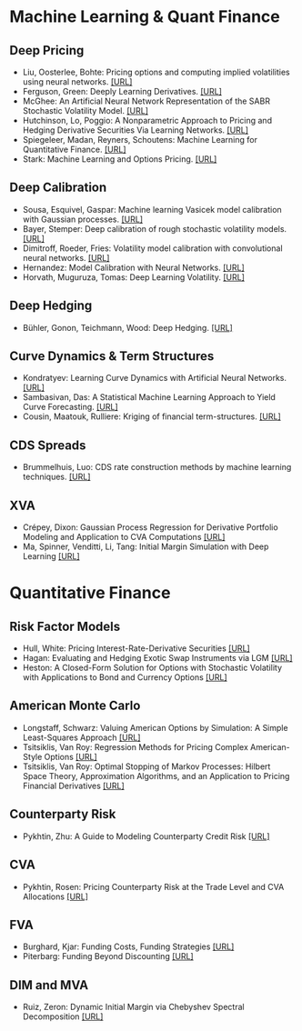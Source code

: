 # Machine Learning & Quant Finance

## Deep Pricing
* Liu, Oosterlee, Bohte: Pricing options and computing implied volatilities using neural networks.
[[URL]](https://arxiv.org/abs/1901.08943)
* Ferguson, Green: Deeply Learning Derivatives.
[[URL]](https://arxiv.org/abs/1809.02233)
* McGhee: An Artificial Neural Network Representation of the SABR Stochastic Volatility Model.
[[URL]](https://ssrn.com/abstract=3288882)
* Hutchinson, Lo, Poggio: A Nonparametric Approach to Pricing and Hedging Derivative Securities Via Learning Networks.
[[URL]](https://ssrn.com/abstract=236673)
* Spiegeleer, Madan, Reyners, Schoutens: Machine Learning for Quantitative Finance.
[[URL]](https://ssrn.com/abstract=3191050)
* Stark: Machine Learning and Options Pricing.
[[URL]](https://aaltodoc.aalto.fi/handle/123456789/30398)

## Deep Calibration
* Sousa, Esquivel, Gaspar: Machine learning Vasicek model calibration with Gaussian processes. 
[[URL]](https://www.researchgate.net/publication/220505020_Machine_Learning_Vasicek_Model_Calibration_with_Gaussian_Processes)
* Bayer, Stemper: Deep calibration of rough stochastic volatility models. 
[[URL]](https://arxiv.org/abs/1810.03399)
* Dimitroff, Roeder, Fries: Volatility model calibration with convolutional neural networks.
[[URL]](https://ssrn.com/abstract=3252432)
* Hernandez: Model Calibration with Neural Networks.
[[URL]](http://ssrn.com/abstract=2812140)
* Horvath, Muguruza, Tomas: Deep Learning Volatility.
[[URL]](https://arxiv.org/abs/1901.09647)

## Deep Hedging
* Bühler, Gonon, Teichmann, Wood: Deep Hedging.
[[URL]](https://arxiv.org/abs/1802.03042)

## Curve Dynamics & Term Structures
* Kondratyev: Learning Curve Dynamics with Artificial Neural Networks.
[[URL]](https://ssrn.com/abstract=3041232)
* Sambasivan, Das: A Statistical Machine Learning Approach to Yield Curve Forecasting.
[[URL]](https://arxiv.org/abs/1703.01536)
* Cousin, Maatouk, Rulliere: Kriging of financial term-structures.
[[URL]](https://arxiv.org/abs/1604.02237)

## CDS Spreads
* Brummelhuis, Luo: CDS rate construction methods by machine learning techniques.
[[URL]](https://arxiv.org/abs/1705.06899)


## XVA
* Crépey, Dixon: Gaussian Process Regression for Derivative Portfolio Modeling and Application to CVA Computations 
[[URL]](https://arxiv.org/abs/1901.11081)
* Ma, Spinner, Venditti, Li, Tang: Initial Margin Simulation with Deep Learning
[[URL]](https://ssrn.com/abstract=3357626)


# Quantitative Finance

## Risk Factor Models
* Hull, White: Pricing Interest-Rate-Derivative Securities
[[URL]](https://doi.org/10.1093/rfs/3.4.573)
* Hagan: Evaluating and Hedging Exotic Swap Instruments via LGM
[[URL]](https://www.scribd.com/doc/198899911/Evaluating-and-Hedging-Exotic-Swap-Instruments-via-LGM)
* Heston: A Closed-Form Solution for Options with Stochastic Volatility with Applications to Bond and Currency Options
[[URL]](https://doi.org/10.1093/rfs/6.2.327)

## American Monte Carlo
* Longstaff, Schwarz: Valuing American Options by Simulation: A Simple Least-Squares Approach
[[URL]](https://escholarship.org/uc/item/43n1k4jb)
* Tsitsiklis, Van Roy: Regression Methods for Pricing Complex American-Style Options
[[URL]](https://www.mit.edu/~jnt/Papers/J086-01-bvr-options.pdf)
* Tsitsiklis, Van Roy: Optimal Stopping of Markov Processes: Hilbert Space Theory, Approximation Algorithms, and an Application to Pricing Financial Derivatives
[[URL]](https://www.mit.edu/~jnt/Papers/J074-99-bvr-stop.pdf)

## Counterparty Risk
* Pykhtin, Zhu: A Guide to Modeling Counterparty Credit Risk
[[URL]](https://ssrn.com/abstract=1032522)

## CVA
* Pykhtin, Rosen: Pricing Counterparty Risk at the Trade Level and CVA Allocations
[[URL]](https://ssrn.com/abstract=1782063)

## FVA
* Burghard, Kjar: Funding Costs, Funding Strategies
[[URL]](https://ssrn.com/abstract=2027195)
* Piterbarg: Funding Beyond Discounting
[[URL]](https://www.risk.net/derivatives/1589992/funding-beyond-discounting-collateral-agreements-and-derivatives-pricing)

## DIM and MVA
* Ruiz, Zeron: Dynamic Initial Margin via Chebyshev Spectral Decomposition
[[URL]](https://arxiv.org/abs/1808.08221)



